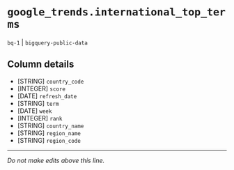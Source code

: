 # `google_trends.international_top_terms`
`bq-1` | `bigquery-public-data`

## Column details
* [STRING]    `country_code`
* [INTEGER]   `score`
* [DATE]      `refresh_date`
* [STRING]    `term`
* [DATE]      `week`
* [INTEGER]   `rank`
* [STRING]    `country_name`
* [STRING]    `region_name`
* [STRING]    `region_code`

-------------------------------------------------------------------------------
*Do not make edits above this line.*
